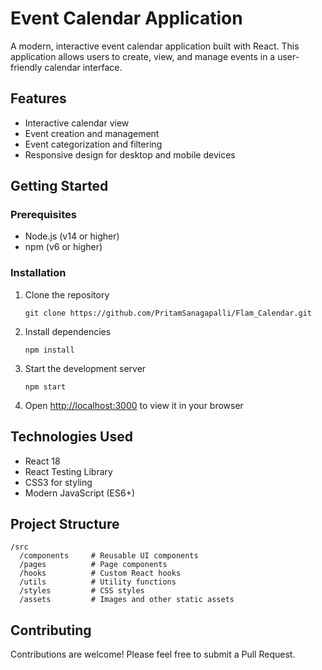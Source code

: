 # Event Calendar Application

A modern, interactive event calendar application built with React. This application allows users to create, view, and manage events in a user-friendly calendar interface.

## Features

- Interactive calendar view
- Event creation and management
- Event categorization and filtering
- Responsive design for desktop and mobile devices

## Getting Started

### Prerequisites

- Node.js (v14 or higher)
- npm (v6 or higher)

### Installation

1. Clone the repository
   ```
   git clone https://github.com/PritamSanagapalli/Flam_Calendar.git
   
   ```

2. Install dependencies
   ```
   npm install
   ```

3. Start the development server
   ```
   npm start
   ```

4. Open [http://localhost:3000](http://localhost:3000) to view it in your browser


## Technologies Used

- React 18
- React Testing Library
- CSS3 for styling
- Modern JavaScript (ES6+)

## Project Structure

```
/src
  /components     # Reusable UI components
  /pages          # Page components
  /hooks          # Custom React hooks
  /utils          # Utility functions
  /styles         # CSS styles
  /assets         # Images and other static assets
```

## Contributing

Contributions are welcome! Please feel free to submit a Pull Request.
